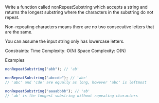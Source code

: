 Write a function called nonRepeatSubstring which accepts a string and returns the longest substring where the characters in the substring do not repeat.

Non-repeating characters means there are no two consecutive letters that are the same.

You can assume the input string only has lowercase letters.

Constraints:
Time Complexity: O(N)
Space Complexity: O(N)

Examples

```js
nonRepeatSubstring("abb"); // 'ab'

nonRepeatSubstring("abccde"); // 'abc'
// 'abc' and 'cde' are equally as long, however 'abc' is leftmost

nonRepeatSubstring("aaaabbbb"); // 'ab'
// 'ab' is the longest substring without repeating characters
```
